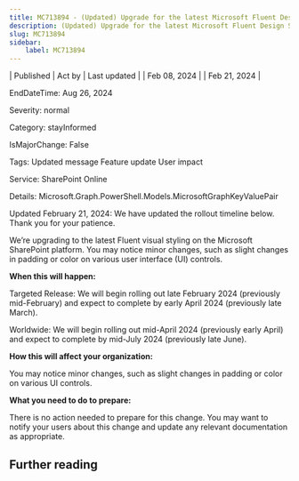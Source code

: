 ```yaml
---
title: MC713894 - (Updated) Upgrade for the latest Microsoft Fluent Design System visual styling on Microsoft SharePoint
description: (Updated) Upgrade for the latest Microsoft Fluent Design System visual styling on Microsoft SharePoint
slug: MC713894
sidebar:
    label: MC713894
---
```



| Published | Act by | Last updated |
| Feb 08, 2024 |  | Feb 21, 2024 |

EndDateTime: Aug 26, 2024

Severity: normal

Category: stayInformed

IsMajorChange: False

Tags: Updated message Feature update User impact

Service: SharePoint Online

Details: Microsoft.Graph.PowerShell.Models.MicrosoftGraphKeyValuePair

<p>Updated February 21, 2024: We have updated the rollout timeline below. Thank you for your patience.</p><p>We’re upgrading to the latest Fluent visual styling on the Microsoft SharePoint platform. You may notice minor changes, such as slight changes in padding or color on various user interface (UI) controls.</p><p><b>When this will happen:</b>&nbsp;</p><p>Targeted Release: We will begin rolling out late February 2024 (previously mid-February) and expect to complete by early April 2024 (previously late March).&nbsp;</p><p>Worldwide: We will begin rolling out mid-April 2024 (previously early April) and expect to complete by mid-July 2024 (previously late June).&nbsp;</p><p><b>How this will affect your organization:</b>&nbsp;</p><p>You may notice minor changes, such as slight changes in padding or color on various UI controls.&nbsp;</p><p><b>What you need to do to prepare:</b>&nbsp;</p><p>There is no action needed to prepare for this change. You may want to notify your users about this change and update any relevant documentation as appropriate.</p>

## Further reading
